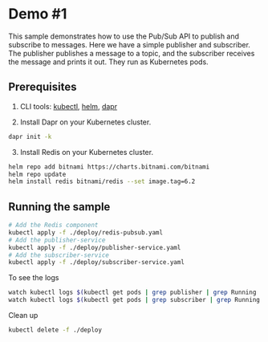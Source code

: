 # Demo #1

This sample demonstrates how to use the Pub/Sub API to publish and subscribe to messages.
Here we have a simple publisher and subscriber. The publisher publishes a message to a topic, and the subscriber receives the message and prints it out. They run as Kubernetes pods.


## Prerequisites

1. CLI tools: [kubectl](https://kubernetes.io/docs/tasks/tools/install-kubectl/), [helm](https://helm.sh/docs/intro/install/), [dapr](https://docs.dapr.io/getting-started/install-dapr-cli/)

2. Install Dapr on your Kubernetes cluster. 
```bash
dapr init -k
```

3. Install Redis on your Kubernetes cluster. 
```bash
helm repo add bitnami https://charts.bitnami.com/bitnami
helm repo update
helm install redis bitnami/redis --set image.tag=6.2
```

## Running the sample

```bash
# Add the Redis component
kubectl apply -f ./deploy/redis-pubsub.yaml
# Add the publisher-service 
kubectl apply -f ./deploy/publisher-service.yaml
# Add the subscriber-service
kubectl apply -f ./deploy/subscriber-service.yaml
```

To see the logs
```bash
watch kubectl logs $(kubectl get pods | grep publisher | grep Running | awk '{print $1}')
watch kubectl logs $(kubectl get pods | grep subscriber | grep Running | awk '{print $1}')
```

Clean up
```bash
kubectl delete -f ./deploy
```
